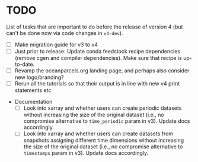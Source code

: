 # TODO

List of tasks that are important to do before the release of version 4 (but can't be done now via code changes in `v4-dev`).

- [ ] Make migration guide for v3 to v4
- [ ] Just prior to release: Update conda feedstock recipe dependencies (remove cgen and compiler dependencies). Make sure that recipe is up-to-date.
- [ ] Revamp the oceanparcels.org landing page, and perhaps also consider new logo/branding?
- [ ] Rerun all the tutorials so that their output is in line with new v4 print statements etc
- Documentation
  - [ ] Look into xarray and whether users can create periodic datasets without increasing the size of the original dataset (i.e., no compromise alternative to `time_periodic` param in v3). Update docs accordingly.
  - [ ] Look into xarray and whether users can create datasets from snapshots assigning different time dimensions without increasing the size of the original dataset (i.e., no compromise alternative to `timestamps` param in v3). Update docs accordingly.
